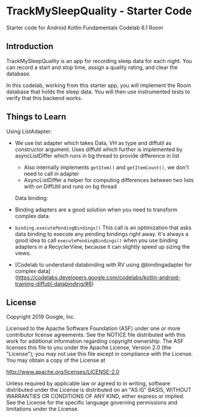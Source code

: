 TrackMySleepQuality - Starter Code
==================================

Starter code for Android Kotlin Fundamentals Codelab 6.1 Room

Introduction
------------

TrackMySleepQuality is an app for recording sleep data for each night. 
You can record a start and stop time, assign a quality rating, and clear the database. 

In this codelab, working from this starter app,
you will implement the Room database that holds the sleep data. 
You will then use instrumented tests to verify that this backend works. 


Things to Learn
--------------

Using ListAdapter: 

* We use list adapter which takes Data, VH as type and diffutil as constructor argument.
    Uses diffutil which further is implemented by asyncListDiffer which runs in bg thread to provide 
    difference in list 
  * Also internally implements `getItem()` and `getItemCount()`, we don't need to call in adapter
  * AsyncListDiffer a helper for computing differences between two lists with on DiffUtil and runs on bg thread
  
  Data binding:
  
 * Binding adapters are a good solution when you need to transform complex data.
 * `binding.executePendingBindings()` This call is an optimization that asks data binding to execute any pending bindings right away. 
    It's always a good idea to call `executePendingBindings()` when you use binding adapters in a RecyclerView, 
	because it can slightly speed up sizing the views.
 * [Codelab to understand databinding with RV using @bindingadapter for complex data]
    (https://codelabs.developers.google.com/codelabs/kotlin-android-training-diffutil-databinding/#6)

License
-------

Copyright 2019 Google, Inc.

Licensed to the Apache Software Foundation (ASF) under one or more contributor
license agreements.  See the NOTICE file distributed with this work for
additional information regarding copyright ownership.  The ASF licenses this
file to you under the Apache License, Version 2.0 (the "License"); you may not
use this file except in compliance with the License.  You may obtain a copy of
the License at

  http://www.apache.org/licenses/LICENSE-2.0

Unless required by applicable law or agreed to in writing, software
distributed under the License is distributed on an "AS IS" BASIS, WITHOUT
WARRANTIES OR CONDITIONS OF ANY KIND, either express or implied.  See the
License for the specific language governing permissions and limitations under
the License.
